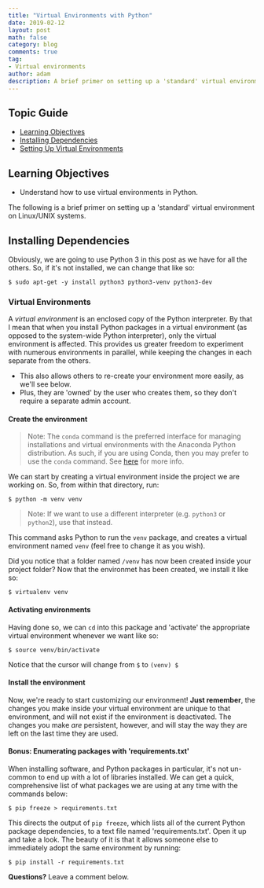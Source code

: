 ```yaml
---
title: "Virtual Environments with Python"
date: 2019-02-12
layout: post
math: false
category: blog
comments: true
tag:
- Virtual environments
author: adam
description: A brief primer on setting up a 'standard' virtual environment on linux/unix systems
---
```


## Topic Guide
- [Learning Objectives](#learning-objectives)
- [Installing Dependencies](#dependencies)
- [Setting Up Virtual Environments](#virtual_environment)

<a id="learning-objectives"></a>
## Learning Objectives
- Understand how to use virtual environments in Python.

The following is a brief primer on setting up a 'standard' virtual environment on Linux/UNIX systems.

<a id="dependencies"></a>
## Installing Dependencies
Obviously, we are going to use Python 3 in this post as we have for all the others. So, if it's not installed, we can change that like so:
```
$ sudo apt-get -y install python3 python3-venv python3-dev
```

<a id="virtual_environment"></a>
### Virtual Environments
A _virtual environment_ is an enclosed copy of the Python interpreter. By that I mean that when you install Python packages in a virtual environment (as opposed to the system-wide Python interpreter), only the virtual environment is affected. This provides us greater freedom to experiment with numerous environments in parallel, while keeping the changes in each separate from the others.
- This also allows others to re-create your environment more easily, as we'll see below.
- Plus, they are 'owned' by the user who creates them, so they don't require a separate admin account.

#### Create the environment
>Note: The `conda` command is the preferred interface for managing installations and virtual environments with the Anaconda Python distribution. As such, if you are using Conda, then you may prefer to use the `conda` command. See [here](https://uoa-eresearch.github.io/eresearch-cookbook/recipe/2014/11/20/conda/) for more info.

We can start by creating a virtual environment inside the project we are working on. So, from within that directory, run:
```
$ python -m venv venv
```
>Note: If we want to use a different interpreter (e.g. `python3` or `python2`), use that instead.

This command asks Python to run the `venv` package, and creates a virtual environment named `venv` (feel free to change it as you wish).

Did you notice that a folder named `/venv` has now been created inside your project folder?
Now that the environmet has been created, we install it like so:
```
$ virtualenv venv
```

#### Activating environments
Having done so, we can `cd` into this package and 'activate' the appropriate virtual environment whenever we want like so:
```
$ source venv/bin/activate
```

Notice that the cursor will change from `$` to `(venv) $`

#### Install the environment
Now, we're ready to start customizing our environment!
**Just remember**, the changes you make inside your virtual environment are unique to that environment, and will not exist if the environment is deactivated. The changes you make *are* persistent, however, and will stay the way they are left on the last time they are used.

#### Bonus: Enumerating packages with 'requirements.txt'
When installing software, and Python packages in particular, it's not un-common to end up with a lot of libraries installed.
We can get a quick, comprehensive list of what packages we are using at any time with the commands below:
```
$ pip freeze > requirements.txt
```

This directs the output of `pip freeze`, which lists all of the current Python package dependencies, to a text file named 'requirements.txt'. Open it up and take a look.
The beauty of it is that it allows someone else to immediately adopt the same environment by running:
```
$ pip install -r requirements.txt
```

**Questions?** Leave a comment below.
